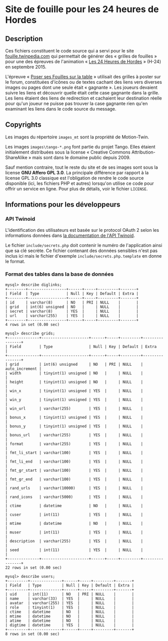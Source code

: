 # Site de fouille pour les 24 heures de Hordes

## Description

Ces fichiers constituent le code source qui a servi pour le site
[fouille.twinpedia.com](http://fouille.twinpedia.com/) qui permettait
de générer des « grilles de fouilles » pour une des épreuves de
l'animation « [Les 24 Heures de Hordes](http://twd.io/e/Ry7G0w/0) »
(H-24) en septembre 2015.

L'épreuve « [Poser ses Fouilles sur la table](http://twd.io/e/8-TN0w)
» utilisait des grilles à poster sur le forum, constituées d'icônes ou
de textes cachant des liens vers diverses images ou pages dont une
seule était « gagnante ».  Les joueurs devaient suivre les liens et
découvrir quelle était cette case gagnante dans la grille.  Les liens
étaient des liens de redirection et cachaient leur destination réelle
pour qu'un joueur ne puisse pas trouver la case gagnante rien qu'en
examinant les liens dans le code source du message.

## Copyrights

Les images du répertoire `images_mt` sont la propriété de Motion-Twin.

Les images `images\tango-*.png` font partie du projet Tango.  Elles
étaient initialement distribuées sous la license « Creative Commons
Attribution-ShareAlike » mais sont dans le domaine public depuis 2009.

Sauf mention contraire, tout le reste du site et de ses images sont
sous la license **GNU Affero GPL 3.0**.  La principale différence par
rapport à la license GPL 3.0 classique est l'obligation de rendre le
code source disponible (ici, les fichiers PHP et autres) lorsqu'on
utilise ce code pour offrir un service en ligne.  Pour plus de
détails, voir le fichier `LICENSE`.

## Informations pour les développeurs

### API Twinoid

L'identification des utilisateurs est basée sur le protocol OAuth 2
selon les informations données dans [la documentation de l'API
Twinoid](https://twinoid.com/developers/doc).

Le fichier `include/secrets.php` doit contenir le numéro de
l'application ainsi que sa clé secrète. Ce fichier contenant des
données sensibles n'est pas inclus ici mais le fichier d'exemple
`include/secrets.php.template` en donne le format.

### Format des tables dans la base de données
```
mysql> describe diglinks;
+--------+-----------------+------+-----+---------+-------+
| Field  | Type            | Null | Key | Default | Extra |
+--------+-----------------+------+-----+---------+-------+
| id     | varchar(8)      | NO   | PRI | NULL    |       |
| grid   | int(6) unsigned | NO   |     | NULL    |       |
| secret | varchar(8)      | YES  |     | NULL    |       |
| url    | varchar(255)    | YES  |     | NULL    |       |
+--------+-----------------+------+-----+---------+-------+
4 rows in set (0.00 sec)

mysql> describe grids;
+--------------+---------------------+------+-----+---------+----------------+
| Field        | Type                | Null | Key | Default | Extra          |
+--------------+---------------------+------+-----+---------+----------------+
| grid         | int(6) unsigned     | NO   | PRI | NULL    | auto_increment |
| width        | tinyint(1) unsigned | NO   |     | NULL    |                |
| height       | tinyint(1) unsigned | NO   |     | NULL    |                |
| win_x        | tinyint(1) unsigned | YES  |     | NULL    |                |
| win_y        | tinyint(1) unsigned | YES  |     | NULL    |                |
| win_url      | varchar(255)        | YES  |     | NULL    |                |
| bonus_x      | tinyint(1) unsigned | YES  |     | NULL    |                |
| bonus_y      | tinyint(1) unsigned | YES  |     | NULL    |                |
| bonus_url    | varchar(255)        | YES  |     | NULL    |                |
| format       | varchar(255)        | YES  |     | NULL    |                |
| fmt_li_start | varchar(100)        | YES  |     | NULL    |                |
| fmt_li_end   | varchar(100)        | YES  |     | NULL    |                |
| fmt_gr_start | varchar(100)        | YES  |     | NULL    |                |
| fmt_gr_end   | varchar(100)        | YES  |     | NULL    |                |
| rand_urls    | varchar(10000)      | YES  |     | NULL    |                |
| rand_icons   | varchar(5000)       | YES  |     | NULL    |                |
| ctime        | datetime            | NO   |     | NULL    |                |
| cuser        | int(11)             | YES  |     | NULL    |                |
| mtime        | datetime            | NO   |     | NULL    |                |
| muser        | int(11)             | YES  |     | NULL    |                |
| description  | varchar(255)        | YES  |     | NULL    |                |
| seed         | int(11)             | YES  |     | NULL    |                |
+--------------+---------------------+------+-----+---------+----------------+
22 rows in set (0.00 sec)

mysql> describe users;
+---------+--------------+------+-----+---------+-------+
| Field   | Type         | Null | Key | Default | Extra |
+---------+--------------+------+-----+---------+-------+
| uid     | int(11)      | NO   | PRI | NULL    |       |
| name    | varchar(33)  | YES  |     | NULL    |       |
| avatar  | varchar(255) | YES  |     | NULL    |       |
| role    | tinyint(1)   | YES  |     | NULL    |       |
| ctime   | datetime     | NO   |     | NULL    |       |
| mtime   | datetime     | NO   |     | NULL    |       |
| atime   | datetime     | NO   |     | NULL    |       |
| digtime | datetime     | YES  |     | NULL    |       |
+---------+--------------+------+-----+---------+-------+
8 rows in set (0.00 sec)
```

